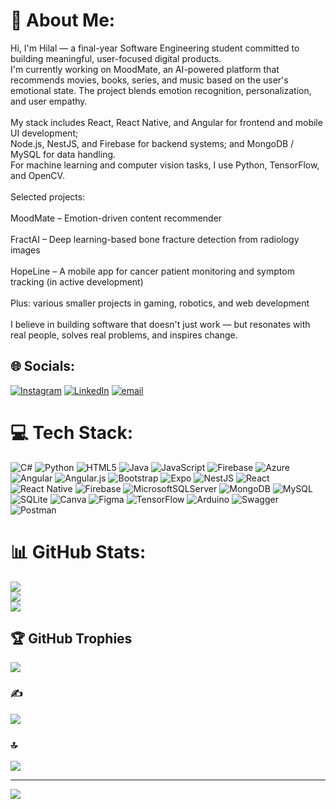 # 💫 About Me:
Hi, I'm Hilal — a final-year Software Engineering student committed to building meaningful, user-focused digital products.<br>I'm currently working on MoodMate, an AI-powered platform that recommends movies, books, series, and music based on the user's emotional state. The project blends emotion recognition, personalization, and user empathy.<br><br>My stack includes React, React Native, and Angular for frontend and mobile UI development;<br>Node.js, NestJS, and Firebase for backend systems; and MongoDB / MySQL for data handling.<br>For machine learning and computer vision tasks, I use Python, TensorFlow, and OpenCV.<br><br>Selected projects:<br><br>MoodMate – Emotion-driven content recommender <br><br>FractAI – Deep learning-based bone fracture detection from radiology images<br><br>HopeLine – A mobile app for cancer patient monitoring and symptom tracking (in active development)<br><br>Plus: various smaller projects in gaming, robotics, and web development<br><br>I believe in building software that doesn't just work — but resonates with real people, solves real problems, and inspires change.


## 🌐 Socials:
[![Instagram](https://img.shields.io/badge/Instagram-%23E4405F.svg?logo=Instagram&logoColor=white)](https://instagram.com/hilalldavas) [![LinkedIn](https://img.shields.io/badge/LinkedIn-%230077B5.svg?logo=linkedin&logoColor=white)](https://linkedin.com/in/hilaldavas) [![email](https://img.shields.io/badge/Email-D14836?logo=gmail&logoColor=white)](mailto:hilalldavas@gmail.com) 

# 💻 Tech Stack:
![C#](https://img.shields.io/badge/c%23-%23239120.svg?style=flat&logo=csharp&logoColor=white) ![Python](https://img.shields.io/badge/python-3670A0?style=flat&logo=python&logoColor=ffdd54) ![HTML5](https://img.shields.io/badge/html5-%23E34F26.svg?style=flat&logo=html5&logoColor=white) ![Java](https://img.shields.io/badge/java-%23ED8B00.svg?style=flat&logo=openjdk&logoColor=white) ![JavaScript](https://img.shields.io/badge/javascript-%23323330.svg?style=flat&logo=javascript&logoColor=%23F7DF1E) ![Firebase](https://img.shields.io/badge/firebase-%23039BE5.svg?style=flat&logo=firebase) ![Azure](https://img.shields.io/badge/azure-%230072C6.svg?style=flat&logo=microsoftazure&logoColor=white) ![Angular](https://img.shields.io/badge/angular-%23DD0031.svg?style=flat&logo=angular&logoColor=white) ![Angular.js](https://img.shields.io/badge/angular.js-%23E23237.svg?style=flat&logo=angularjs&logoColor=white) ![Bootstrap](https://img.shields.io/badge/bootstrap-%238511FA.svg?style=flat&logo=bootstrap&logoColor=white) ![Expo](https://img.shields.io/badge/expo-1C1E24?style=flat&logo=expo&logoColor=#D04A37) ![NestJS](https://img.shields.io/badge/nestjs-%23E0234E.svg?style=flat&logo=nestjs&logoColor=white) ![React](https://img.shields.io/badge/react-%2320232a.svg?style=flat&logo=react&logoColor=%2361DAFB) ![React Native](https://img.shields.io/badge/react_native-%2320232a.svg?style=flat&logo=react&logoColor=%2361DAFB) ![Firebase](https://img.shields.io/badge/firebase-a08021?style=flat&logo=firebase&logoColor=ffcd34) ![MicrosoftSQLServer](https://img.shields.io/badge/Microsoft%20SQL%20Server-CC2927?style=flat&logo=microsoft%20sql%20server&logoColor=white) ![MongoDB](https://img.shields.io/badge/MongoDB-%234ea94b.svg?style=flat&logo=mongodb&logoColor=white) ![MySQL](https://img.shields.io/badge/mysql-4479A1.svg?style=flat&logo=mysql&logoColor=white) ![SQLite](https://img.shields.io/badge/sqlite-%2307405e.svg?style=flat&logo=sqlite&logoColor=white) ![Canva](https://img.shields.io/badge/Canva-%2300C4CC.svg?style=flat&logo=Canva&logoColor=white) ![Figma](https://img.shields.io/badge/figma-%23F24E1E.svg?style=flat&logo=figma&logoColor=white) ![TensorFlow](https://img.shields.io/badge/TensorFlow-%23FF6F00.svg?style=flat&logo=TensorFlow&logoColor=white) ![Arduino](https://img.shields.io/badge/-Arduino-00979D?style=flat&logo=Arduino&logoColor=white) ![Swagger](https://img.shields.io/badge/-Swagger-%23Clojure?style=flat&logo=swagger&logoColor=white) ![Postman](https://img.shields.io/badge/Postman-FF6C37?style=flat&logo=postman&logoColor=white)
# 📊 GitHub Stats:
![](https://github-readme-stats.vercel.app/api?username=hilalldavas&theme=aura&hide_border=true&include_all_commits=false&count_private=false)<br/>
![](https://nirzak-streak-stats.vercel.app/?user=hilalldavas&theme=aura&hide_border=true)<br/>
![](https://github-readme-stats.vercel.app/api/top-langs/?username=hilalldavas&theme=aura&hide_border=true&include_all_commits=false&count_private=false&layout=compact)

## 🏆 GitHub Trophies
![](https://github-profile-trophy.vercel.app/?username=hilalldavas&theme=radical&no-frame=true&no-bg=false&margin-w=4)

### ✍️ 
![](https://quotes-github-readme.vercel.app/api?type=horizontal&theme=tokyonight)

### 🔝 
![](https://github-contributor-stats.vercel.app/api?username=hilalldavas&limit=5&theme=aura&combine_all_yearly_contributions=true)

---
[![](https://visitcount.itsvg.in/api?id=hilalldavas&icon=10&color=1)](https://visitcount.itsvg.in)

<!-- Proudly created with GPRM ( https://gprm.itsvg.in ) -->

